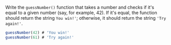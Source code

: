 
Write the `guessNumber()` function that takes a number and checks if it's equal to a given number (say, for example, 42). If it's equal, the function should return the string `You win!'`; otherwise, it should return the string `'Try again!'`.

```javascript
guessNumber(42) # 'You win!'
guessNumber(61) # 'Try again!'
```
